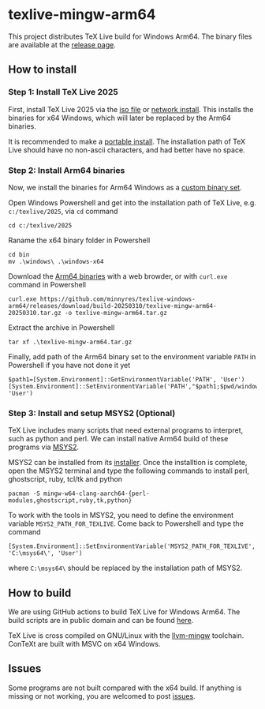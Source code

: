 # texlive-mingw-arm64

This project distributes TeX Live build for Windows Arm64. The binary files are available at the [release page](https://github.com/minnyres/texlive-mingw-arm64/releases).

## How to install
### Step 1: Install TeX Live 2025

First, install TeX Live 2025 via the [iso file](https://mirrors.ctan.org/systems/texlive/Images) or [network install](https://tug.org/texlive/acquire-netinstall.html). This installs the binaries for x64 Windows, which will later be replaced by the Arm64 binaries.

It is recommended to make a [portable install](https://tex.stackexchange.com/questions/381094/how-to-install-a-portable-tex-live-in-windows). The installation path of TeX Live should have no non-ascii characters, and had better have no space. 

### Step 2: Install Arm64 binaries

Now, we install the binaries for Arm64 Windows as a [custom binary set](https://tug.org/texlive/custom-bin.html).

Open Windows Powershell and get into the installation path of TeX Live, e.g. `c:/texlive/2025`, via `cd` command
```
cd c:/texlive/2025
```
Raname the x64 binary folder in Powershell
```
cd bin
mv .\windows\ .\windows-x64
```
Download the [Arm64 binaries](https://github.com/minnyres/texlive-windows-arm64/releases/download/build-20250310/texlive-mingw-arm64-20250310.tar.gz) with a web browder, or with `curl.exe` command in Powershell
``` 
curl.exe https://github.com/minnyres/texlive-windows-arm64/releases/download/build-20250310/texlive-mingw-arm64-20250310.tar.gz -o texlive-mingw-arm64.tar.gz
```
Extract the archive in Powershell
```
tar xf .\texlive-mingw-arm64.tar.gz
```
Finally, add path of the Arm64 binary set to the environment variable `PATH` in Powershell if you have not done it yet
```
$path1=[System.Environment]::GetEnvironmentVariable('PATH', 'User')
[System.Environment]::SetEnvironmentVariable('PATH',"$path1;$pwd/windows", 'User')
```
### Step 3: Install and setup MSYS2 (Optional)

TeX Live includes many scripts that need external programs to interpret, such as python and perl. We can install native Arm64 build of these programs via [MSYS2](https://www.msys2.org/).

MSYS2 can be installed from its [installer](https://www.msys2.org/docs/installer/). Once the installtion is complete, open the MSYS2 terminal and type the following commands to install perl, ghostscript, ruby, tcl/tk and python
```
pacman -S mingw-w64-clang-aarch64-{perl-modules,ghostscript,ruby,tk,python}
```
To work with the tools in MSYS2, you need to define the environment variable `MSYS2_PATH_FOR_TEXLIVE`. Come back to Powershell and type the command
```
[System.Environment]::SetEnvironmentVariable('MSYS2_PATH_FOR_TEXLIVE', 'C:\msys64\', 'User')
```
where `C:\msys64\` should be replaced by the installation path of MSYS2.


## How to build
We are using GitHub actions to build TeX Live for Windows Arm64. The build scripts are in public domain and can be found [here](https://github.com/minnyres/texlive-windows-arm64/blob/main/.github/workflows/release.yml).

TeX Live is cross compiled on GNU/Linux with the [llvm-mingw](https://github.com/mstorsjo/llvm-mingw) toolchain. ConTeXt are built with MSVC on x64 Windows. 

## Issues
Some programs are not built compared with the x64 build. If anything is missing or not working, you are welcomed to post [issues](https://github.com/minnyres/texlive-windows-arm64/issues).
